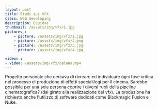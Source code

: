 ```yaml
---
layout: post
title: Studi sui VFX
class: Web developing
description: Equidae
thumbnail: /assets/img/vfx/1.jpg
pictures : 
    - picture: /assets/img/vfx/1.jpg
    - picture: /assets/img/vfx/2.png
    - picture: /assets/img/vfx/3.jpg
    - picture: /assets/img/vfx/4.jpg

videos : 
- video: /assets/img/vfx/balena.mp4
---
```


Progetto personale che cercava di ricreare ed individuare ogni fase critica nel processo di produzione di effetti speciali/cgi per il cinema. Sarebbe possibile per una sola persona coprire i diversi ruoli della pipeline cinematografica? (dal girato alla realizzazione dei vfx). La produzione ha richiesto anche l'utilizzo di software dedicati come Blackmagic Fusion e Nuke.

